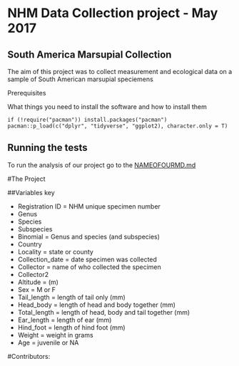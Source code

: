 


# NHM Data Collection project - May 2017 

## South America Marsupial Collection

The aim of this project was to collect measurement and ecological data on a sample of South American marsupial speciemens

Prerequisites 

What things you need to install the software and how to install them

````
if (!require("pacman")) install.packages("pacman")
pacman::p_load(c("dplyr", "tidyverse", "ggplot2), character.only = T)

````

## Running the tests 

To run the analysis of our project go to the [NAMEOFOURMD.md](link)


#The Project 

##Variables key 

* Registration ID = NHM unique specimen number
* Genus
* Species
* Subspecies
* Binomial = Genus and species (and subspecies)
* Country
* Locality = state or county
* Collection_date = date specimen was collected
* Collector = name of who collected the specimen
* Collector2
* Altitude = (m)
* Sex = M or F
* Tail_length = length of tail only (mm)
* Head_body = length of head and body together (mm)
* Total_length = length of head, body and tail together (mm)
* Ear_length = length of ear (mm)
* Hind_foot = length of hind foot (mm)
* Weight = weight in grams 
* Age = juvenile or NA


#Contributors: 





